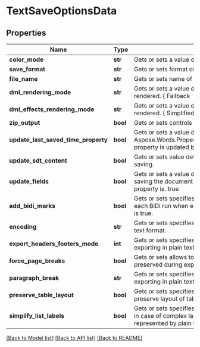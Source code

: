 # TextSaveOptionsData

## Properties
Name | Type | Description | Notes
------------ | ------------- | ------------- | -------------
**color_mode** | **str** | Gets or sets a value determining how colors are rendered. { Normal | Grayscale}. | [optional] 
**save_format** | **str** | Gets or sets format of save. | [optional] 
**file_name** | **str** | Gets or sets name of destination file. | [optional] 
**dml_rendering_mode** | **str** | Gets or sets a value determining how DrawingML shapes are rendered. { Fallback | DrawingML }. | [optional] 
**dml_effects_rendering_mode** | **str** | Gets or sets a value determining how DrawingML effects are rendered. { Simplified | None | Fine }. | [optional] 
**zip_output** | **bool** | Gets or sets controls zip output or not. Default value is false. | [optional] 
**update_last_saved_time_property** | **bool** | Gets or sets a value determining whether the Aspose.Words.Properties.BuiltInDocumentProperties.LastSavedTime property is updated before saving. | [optional] 
**update_sdt_content** | **bool** | Gets or sets value determining whether content of  is updated before saving. | [optional] 
**update_fields** | **bool** | Gets or sets a value determining if fields should be updated before saving the document to a fixed page format. Default value for this property is. true | [optional] 
**add_bidi_marks** | **bool** | Gets or sets specifies whether to add bi-directional marks before each BiDi run when exporting in plain text format. The default value is true. | [optional] 
**encoding** | **str** | Gets or sets specifies the encoding to use when exporting in plain text format. | [optional] 
**export_headers_footers_mode** | **int** | Gets or sets specifies whether to output headers and footers when exporting in plain text format. | [optional] 
**force_page_breaks** | **bool** | Gets or sets allows to specify whether the page breaks should be preserved during export. The default value is false. | [optional] 
**paragraph_break** | **str** | Gets or sets specifies the string to use as a paragraph break when exporting in plain text format. | [optional] 
**preserve_table_layout** | **bool** | Gets or sets specifies whether the program should attempt to preserve layout of tables when saving in the plain text format. | [optional] 
**simplify_list_labels** | **bool** | Gets or sets specifies whether the program should simplify list labels in case of complex label formatting not being adequately represented by plain text. | [optional] 

[[Back to Model list]](../README.md#documentation-for-models) [[Back to API list]](../README.md#documentation-for-api-endpoints) [[Back to README]](../README.md)


